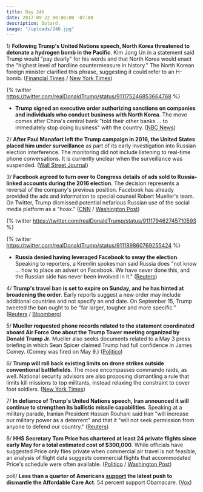 ```yaml
---
title: Day 246
date: 2017-09-22 00:00:00 -07:00
description: Dotard.
image: "/uploads/246.jpg"
---
```


1/ **Following Trump's United Nations speech, North Korea threatened to detonate a hydrogen bomb in the Pacific**. Kim Jong Un in a statement said Trump would "pay dearly" for his words and that North Korea would enact the "highest level of hardline countermeasure in history." The North Korean foreign minister clarified this phrase, suggesting it could refer to an H-bomb. ([Financial Times](https://www.ft.com/content/199a98be-9ee0-11e7-8cd4-932067fbf946) / [New York Times](https://www.nytimes.com/2017/09/21/world/asia/kim-trump-rocketman-dotard.html))

{% twitter https://twitter.com/realDonaldTrump/status/911175246853664768
\%}

* **Trump signed an executive order authorizing sanctions on companies and individuals who conduct business with North Korea**. The move comes after China's central bank "told their other banks ... to immediately stop doing business" with the country. ([NBC News](https://www.nbcnews.com/politics/white-house/trump-we-will-be-putting-more-sanctions-north-korea-n803376))

2/ **After Paul Manafort left the Trump campaign in 2016, the United States placed him under surveillance** as part of its early investigation into Russian election interference. The monitoring did not include listening to real-time phone conversations. It is currently unclear when the surveillance was suspended. ([Wall Street Journal](https://www.wsj.com/articles/u-s-monitored-manafort-after-he-left-trump-campaign-1506034258))

3/ **Facebook agreed to turn over to Congress details of ads sold to Russia-linked accounts during the 2016 election**. The decision represents a reversal of the company's previous position. Facebook has already provided the ads and information to special counsel Robert Mueller's team. On Twitter, Trump dismissed potential nefarious Russian use of the social media platform as a "hoax." ([CNN](http://money.cnn.com/2017/09/21/media/mark-zuckerberg-facebook-russian-ads/index.html) / [Washington Post](https://www.washingtonpost.com/business/technology/facebook-to-turn-over-thousands-of-russian-ads-to-congress-reversing-decision/2017/09/21/9790b242-9f00-11e7-9083-fbfddf6804c2_story.html))

{% twitter https://twitter.com/realDonaldTrump/status/911179462745710593
\%}

{% twitter https://twitter.com/realDonaldTrump/status/911189860769255424
\%}

* **Russia denied having leveraged Facebook to sway the election**. Speaking to reporters, a Kremlin spokesman said Russia does "not know ... how to place an advert on Facebook. We have never done this, and the Russian side has never been involved in it." ([Reuters](https://www.reuters.com/article/us-usa-trump-russia-facebook/kremlin-russia-did-not-use-facebook-adverts-to-sway-u-s-election-idUSKCN1BX109))

4/ **Trump's travel ban is set to expire on Sunday, and he has hinted at broadening the order**. Early reports suggest a new order may include additional countries and not specify an end date. On September 15, Trump tweeted the ban ought to be "far larger, tougher and more specific." ([Reuters](https://www.reuters.com/article/us-usa-immigration-trump/trump-administration-readies-new-order-to-replace-travel-ban-wsj-idUSKCN1BX1VU) / [Bloomberg](https://www.bloomberg.com/news/articles/2017-09-22/trump-s-travel-ban-decision-could-set-off-new-wave-of-turmoil))

5/ **Mueller requested phone records related to the statement coordinated aboard Air Force One about the Trump Tower meeting organized by Donald Trump Jr.** Mueller also seeks documents related to a May 3 press briefing in which Sean Spicer claimed Trump had full confidence in James Comey. (Comey was fired on May 9.) ([Politico](http://www.politico.com/story/2017/09/21/robert-mueller-trump-russians-air-force-one-statement-242984))

6/ **Trump will roll back existing limits on drone strikes outside conventional battlefields**. The move encompasses commando raids, as well. National security advisors are also proposing dismantling a rule that limits kill missions to top militants, instead relaxing the constraint to cover foot soldiers. ([New York Times](https://www.nytimes.com/2017/09/21/us/politics/trump-drone-strikes-commando-raids-rules.html))

7/ **In defiance of Trump's United Nations speech, Iran announced it will continue to strengthen its ballistic missile capabilities**. Speaking at a military parade, Iranian President Hassan Rouhani said Iran "will increase our military power as a deterrent" and that it "will not seek permission from anyone to defend our country." ([Reuters](http://www.reuters.com/article/us-iran-military-usa/defying-trump-iran-says-will-boost-missile-capabilities-idUSKCN1BX0J7))

8/ **HHS Secretary Tom Price has chartered at least 24 private flights since early May for a total estimated cost of $300,000**. While officials have suggested Price only flies private when commercial air travel is not feasible, an analysis of flight data suggests commercial flights that accommodated Price's schedule were often available. ([Politico](http://www.politico.com/story/2017/09/21/tom-price-private-charter-plane-flights-242989) / [Washington Post](https://www.washingtonpost.com/national/how-tom-price-decided-chartered-private-jets-were-a-good-use-of-taxpayer-money/2017/09/22/7ca65e7c-9f42-11e7-8ea1-ed975285475e_story.html))

poll/ **Less than a quarter of Americans [support](http://www.savemycare.org/wp-content/uploads/2017/09/NationalResults.pdf) the latest push to dismantle the Affordable Care Act**. 54 percent support Obamacare. ([Vox](https://www.vox.com/policy-and-politics/2017/9/22/16349470/polling-graham-cassidy-not-good))